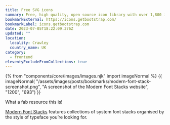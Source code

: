 ```yaml
---
title: Free SVG icons
summary: Free, high quality, open source icon library with over 1,800 icons.
bookmarkExternal: https://icons.getbootstrap.com/
bookmarkLabel: icons.getbootstrap.com
date: 2023-07-05T18:22:09.376Z
updated: ""
location:
  locality: Crawley
  country_name: UK
category:
  - frontend
eleventyExcludeFromCollections: true
---
```


{% from "components/core/images/images.njk" import imageNormal %}
{{ imageNormal(
  "/assets/images/posts/bookmarks/modern-font-stack-screenshot.png",
  "A screenshot of the Modern Font Stacks website",
  "1200",
  "693")
}}

What a fab resource this is!

[Modern Font Stacks](https://modernfontstacks.com/) features collections of system font stacks organised by the style of typeface you’re looking for.

